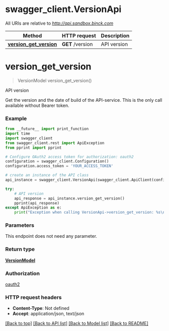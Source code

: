 # swagger_client.VersionApi

All URIs are relative to *http://api.sandbox.binck.com*

Method | HTTP request | Description
------------- | ------------- | -------------
[**version_get_version**](VersionApi.md#version_get_version) | **GET** /version | API version


# **version_get_version**
> VersionModel version_get_version()

API version

Get the version and the date of build of the API-service. This is the only call available without Bearer token.

### Example
```python
from __future__ import print_function
import time
import swagger_client
from swagger_client.rest import ApiException
from pprint import pprint

# Configure OAuth2 access token for authorization: oauth2
configuration = swagger_client.Configuration()
configuration.access_token = 'YOUR_ACCESS_TOKEN'

# create an instance of the API class
api_instance = swagger_client.VersionApi(swagger_client.ApiClient(configuration))

try:
    # API version
    api_response = api_instance.version_get_version()
    pprint(api_response)
except ApiException as e:
    print("Exception when calling VersionApi->version_get_version: %s\n" % e)
```

### Parameters
This endpoint does not need any parameter.

### Return type

[**VersionModel**](VersionModel.md)

### Authorization

[oauth2](../README.md#oauth2)

### HTTP request headers

 - **Content-Type**: Not defined
 - **Accept**: application/json, text/json

[[Back to top]](#) [[Back to API list]](../README.md#documentation-for-api-endpoints) [[Back to Model list]](../README.md#documentation-for-models) [[Back to README]](../README.md)

